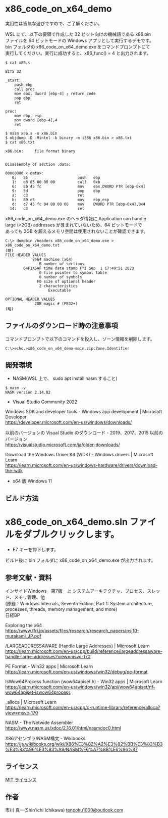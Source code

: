 
# x86_code_on_x64_demo

実用性は皆無な遊びですので、ご了解ください。

WSL にて、以下の要領で作成した 32 ビット向けの機械語である x86.bin  
ファイルを 64 ビットモードの Windows アプリとして実行するデモです。  
bin フォルダの x86_code_on_x64_demo.exe をコマンドプロンプトにて  
実行してください。実行に成功すると、x86_func() = 4 と出力されます。  

```
$ cat x86.s

BITS 32

_start:
    push ebp
    call proc
    mov eax, dword [ebp-4] ; return code
    pop ebp
    ret

proc:
    mov ebp, esp
    mov dword [ebp-4],4
    ret

$ nasm x86.s -o x86.bin
$ objdump -D -Mintel -b binary -m i386 x86.bin > x86.txt
$ cat x86.txt

x86.bin:     file format binary


Disassembly of section .data:

00000000 <.data>:
   0:	55                   	push   ebp
   1:	e8 05 00 00 00       	call   0xb
   6:	8b 45 fc             	mov    eax,DWORD PTR [ebp-0x4]
   9:	5d                   	pop    ebp
   a:	c3                   	ret    
   b:	89 e5                	mov    ebp,esp
   d:	c7 45 fc 04 00 00 00 	mov    DWORD PTR [ebp-0x4],0x4
  14:	c3                   	ret    
```

x86_code_on_x64_demo.exe のヘッダ情報に Application can handle  
large (>2GB) addresses が含まれていないため、64 ビットモードで  
あっても 2GB を超えるメモリ空間は使用されないことが確認できます。

```
C:\> dumpbin /headers x86_code_on_x64_demo.exe > x86_code_on_x64_demo.txt
(略)
FILE HEADER VALUES
            8664 machine (x64)
               B number of sections
        64F1A5AF time date stamp Fri Sep  1 17:49:51 2023
               0 file pointer to symbol table
               0 number of symbols
              F0 size of optional header
               2 characteristics
                   Executable

OPTIONAL HEADER VALUES
             20B magic # (PE32+)
(略)
```

## ファイルのダウンロード時の注意事項

コマンドプロンプトで以下のコマンドを投入し、ゾーン情報を削除します。

```
C:\>echo.>x86_code_on_x64_demo-main.zip:Zone.Identifier
```

## 開発環境

* NASM(WSL 上で、 sudo apt install nasm すること)

```
$ nasm -v
NASM version 2.14.02
```

* Visual Studio Community 2022

Windows SDK and developer tools - Windows app development | Microsoft Developer  
https://developer.microsoft.com/en-us/windows/downloads/

以前のバージョンの Visual Studio のダウンロード - 2019、2017、2015 以前のバージョン  
https://visualstudio.microsoft.com/ja/older-downloads/

Download the Windows Driver Kit (WDK) - Windows drivers | Microsoft Learn  
https://learn.microsoft.com/en-us/windows-hardware/drivers/download-the-wdk

* x64 版 Windows 11

## ビルド方法

# x86_code_on_x64_demo.sln ファイルをダブルクリックします。

* F7 キーを押下します。

ビルド後に bin フォルダに x86_code_on_x64_demo.exe が出力されます。

## 参考文献・資料

インサイドWindows　第7版　上 システムアーキテクチャ、プロセス、スレッド、メモリ管理、他  
(原題：Windows Internals, Seventh Edition, Part 1: System architecture, processes, threads, memory management, and more)  
日経BP

Exploring the x64  
https://www.ffri.jp/assets/files/research/research_papers/psj10-murakami_JP.pdf

/LARGEADDRESSAWARE (Handle Large Addresses) | Microsoft Learn  
https://learn.microsoft.com/en-us/cpp/build/reference/largeaddressaware-handle-large-addresses?view=msvc-170

PE Format - Win32 apps | Microsoft Learn  
https://learn.microsoft.com/en-us/windows/win32/debug/pe-format

IsWow64Process function (wow64apiset.h) - Win32 apps | Microsoft Learn  
https://learn.microsoft.com/en-us/windows/win32/api/wow64apiset/nf-wow64apiset-iswow64process

_alloca | Microsoft Learn  
https://learn.microsoft.com/en-us/cpp/c-runtime-library/reference/alloca?view=msvc-170

NASM - The Netwide Assembler  
https://www.nasm.us/xdoc/2.16.01/html/nasmdoc0.html

X86アセンブラ/NASM構文 - Wikibooks  
https://ja.wikibooks.org/wiki/X86%E3%82%A2%E3%82%BB%E3%83%B3%E3%83%96%E3%83%A9/NASM%E6%A7%8B%E6%96%87

## ライセンス

[MIT ライセンス](LICENSE)

## 作者

市川 真一(Shin'ichi Ichikawa) <tenpoku1000@outlook.com>

